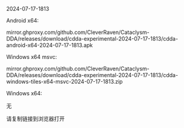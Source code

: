 2024-07-17-1813

Android x64:

mirror.ghproxy.com/github.com/CleverRaven/Cataclysm-DDA/releases/download/cdda-experimental-2024-07-17-1813/cdda-android-x64-2024-07-17-1813.apk

Windows x64 msvc:

mirror.ghproxy.com/github.com/CleverRaven/Cataclysm-DDA/releases/download/cdda-experimental-2024-07-17-1813/cdda-windows-tiles-x64-msvc-2024-07-17-1813.zip

Windows x64:

无

请复制链接到浏览器打开

